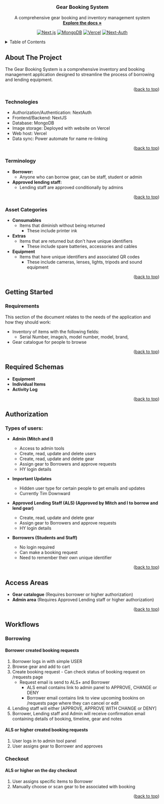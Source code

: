 <a id="readme-top"></a>

<!-- PROJECT LOGO -->
<br />
<div align="center">
  <h3 align="center">Gear Booking System</h3>

  <p align="center">
    A comprehensive gear booking and inventory management system
    <br />
    <a href="#about-the-project"><strong>Explore the docs »</strong></a>
    <br />

  </p>

  <p align="center">
    <a href="https://nextjs.org/"><img src="https://img.shields.io/badge/next.js-000000?style=for-the-badge&logo=nextdotjs&logoColor=white" alt="Next.js"></a>
    <a href="https://mongodb.com/"><img src="https://img.shields.io/badge/MongoDB-4EA94B?style=for-the-badge&logo=mongodb&logoColor=white" alt="MongoDB"></a>
    <a href="https://vercel.com/"><img src="https://img.shields.io/badge/Vercel-000000?style=for-the-badge&logo=vercel&logoColor=white" alt="Vercel"></a>
    <a href="https://next-auth.js.org/"><img src="https://img.shields.io/badge/NextAuth-9220D9?style=for-the-badge&logo=nextdotjs&logoColor=white" alt="Next-Auth"></a>
  </p>
</div>

<!-- TABLE OF CONTENTS -->
<details>
  <summary>Table of Contents</summary>
  <ol>
    <li>
      <a href="#about-the-project">About The Project</a>
      <ul>
        <li><a href="#technologies">Technologies</a></li>
        <li><a href="#terminology">Terminology</a></li>
        <li><a href="#asset-categories">Asset Categories</a></li>
      </ul>
    </li>
    <li>
      <a href="#getting-started">Getting Started</a>
      <ul>
        <li><a href="#requirements">Requirements</a></li>
      </ul>
    </li>
    <li><a href="#authorization">Authorization</a></li>
    <li><a href="#access-areas">Access Areas</a></li>
    <li><a href="#workflows">Workflows</a></li>
    <li><a href="#contact">Contact</a></li>
  </ol>
</details>

<!-- ABOUT THE PROJECT -->
## About The Project

The Gear Booking System is a comprehensive inventory and booking management application designed to streamline the process of borrowing and lending equipment.

<p align="right">(<a href="#readme-top">back to top</a>)</p>

### Technologies

- Authorization/Authentication: NextAuth
- Frontend/Backend: NextJS
- Database: MongoDB
- Image storage: Deployed with website on Vercel
- Web host: Vercel
- Data sync: Power automate for name re-linking

<p align="right">(<a href="#readme-top">back to top</a>)</p>

### Terminology

- **Borrower:**
    - Anyone who can borrow gear, can be staff, student or admin
- **Approved lending staff:**
    - Lending staff are approved conditionally by admins

<p align="right">(<a href="#readme-top">back to top</a>)</p>

### Asset Categories

- **Consumables**
    - Items that diminish without being returned
        - These include printer ink
- **Extras**
    - Items that are returned but don't have unique identifiers
        - These include spare batteries, accessories and cables
- **Equipment**
    - Items that have unique identifiers and associated QR codes
        - These include cameras, lenses, lights, tripods and sound equipment

<p align="right">(<a href="#readme-top">back to top</a>)</p>

<!-- GETTING STARTED -->
## Getting Started

### Requirements

This section of the document relates to the needs of the application and how they should work:

- Inventory of items with the following fields:
    - Serial Number, image/s, model number, model, brand, 
- Gear catalogue for people to browse

<p align="right">(<a href="#readme-top">back to top</a>)</p>

<!-- REQUIRED SCHEMAS -->
## Required Schemas
- **Equipment**
- **Individual Items**
- **Activity Log**

<p align="right">(<a href="#readme-top">back to top</a>)</p>

<!-- AUTHORIZATION -->
## Authorization

### Types of users:

- **Admin (Mitch and I)**
    - Access to admin tools
    - Create, read, update and delete users
    - Create, read, update and delete gear
    - Assign gear to Borrowers and approve requests
    - HY login details

- **Important Updates**
    - Hidden user type for certain people to get emails and updates
    - Currently Tim Downward

- **Approved Lending Staff (ALS) (Approved by Mitch and I to borrow and lend gear)**
    - Create, read, update and delete gear
    - Assign gear to Borrowers and approve requests
    - HY login details

- **Borrowers (Students and Staff)**
    - No login required
    - Can make a booking request
    - Need to remember their own unique identifier

<p align="right">(<a href="#readme-top">back to top</a>)</p>

<!-- ACCESS AREAS -->
## Access Areas

- **Gear catalogue** (Requires borrower or higher authorization)
- **Admin area** (Requires Approved Lending staff or higher authorization)

<p align="right">(<a href="#readme-top">back to top</a>)</p>

<!-- WORKFLOWS -->
## Workflows

### Borrowing

#### Borrower created booking requests
1. Borrower logs in with simple USER
2. Browse gear and add to cart
3. Create booking request - Can check status of booking request on /requests page
    - Request email is send to ALS+ and Borrower
        - ALS email contains link to admin panel to APPROVE, CHANGE or DENY
        - Borrower email contains link to view upcoming bookins on /requests page where they can cancel or edit
4. Lending staff will either [APPROVE, APPROVE WITH CHANGE or DENY]
5. Borrower, Lending staff and Admin will receive confirmation email containing details of booking, timeline, gear and notes

#### ALS or higher created booking requests
1. User logs in to admin tool panel
2. User assigns gear to Borrower and approves

### Checkout

#### ALS or higher on the day checkout
1. User assigns specific items to Borrower
2. Manually choose or scan gear to be associated with booking


<p align="right">(<a href="#readme-top">back to top</a>)</p>
